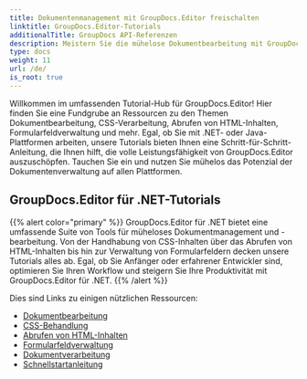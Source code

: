 ```yaml
---
title: Dokumentenmanagement mit GroupDocs.Editor freischalten
linktitle: GroupDocs.Editor-Tutorials
additionalTitle: GroupDocs API-Referenzen
description: Meistern Sie die mühelose Dokumentbearbeitung mit GroupDocs.Editor für .NET und Java. Optimieren Sie den Workflow, verwalten Sie CSS, rufen Sie HTML-Inhalte ab und mehr!
type: docs
weight: 11
url: /de/
is_root: true
---
```


Willkommen im umfassenden Tutorial-Hub für GroupDocs.Editor! Hier finden Sie eine Fundgrube an Ressourcen zu den Themen Dokumentbearbeitung, CSS-Verarbeitung, Abrufen von HTML-Inhalten, Formularfeldverwaltung und mehr. Egal, ob Sie mit .NET- oder Java-Plattformen arbeiten, unsere Tutorials bieten Ihnen eine Schritt-für-Schritt-Anleitung, die Ihnen hilft, die volle Leistungsfähigkeit von GroupDocs.Editor auszuschöpfen. Tauchen Sie ein und nutzen Sie mühelos das Potenzial der Dokumentenverwaltung auf allen Plattformen.


## GroupDocs.Editor für .NET-Tutorials
{{% alert color="primary" %}}
GroupDocs.Editor für .NET bietet eine umfassende Suite von Tools für müheloses Dokumentmanagement und -bearbeitung. Von der Handhabung von CSS-Inhalten über das Abrufen von HTML-Inhalten bis hin zur Verwaltung von Formularfeldern decken unsere Tutorials alles ab. Egal, ob Sie Anfänger oder erfahrener Entwickler sind, optimieren Sie Ihren Workflow und steigern Sie Ihre Produktivität mit GroupDocs.Editor für .NET.
{{% /alert %}}

Dies sind Links zu einigen nützlichen Ressourcen:
 
- [Dokumentbearbeitung](./net/document-editing/)
- [CSS-Behandlung](./net/css-handling/)
- [Abrufen von HTML-Inhalten](./net/html-content-retrieval/)
- [Formularfeldverwaltung](./net/form-field-management/)
- [Dokumentverarbeitung](./net/document-processing/)
- [Schnellstartanleitung](./net/quick-start-guide/)